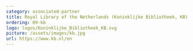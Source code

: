 ```yaml
---
category: associated-partner
title: Royal Library of the Netherlands (Koninklijke Bibliotheek, KB)
ordering: 09-kb
logo: logos/Koninklijke_Bibliotheek_KB.svg
picture: /assets/images/kb.jpg
url: https://www.kb.nl/en
---
```

